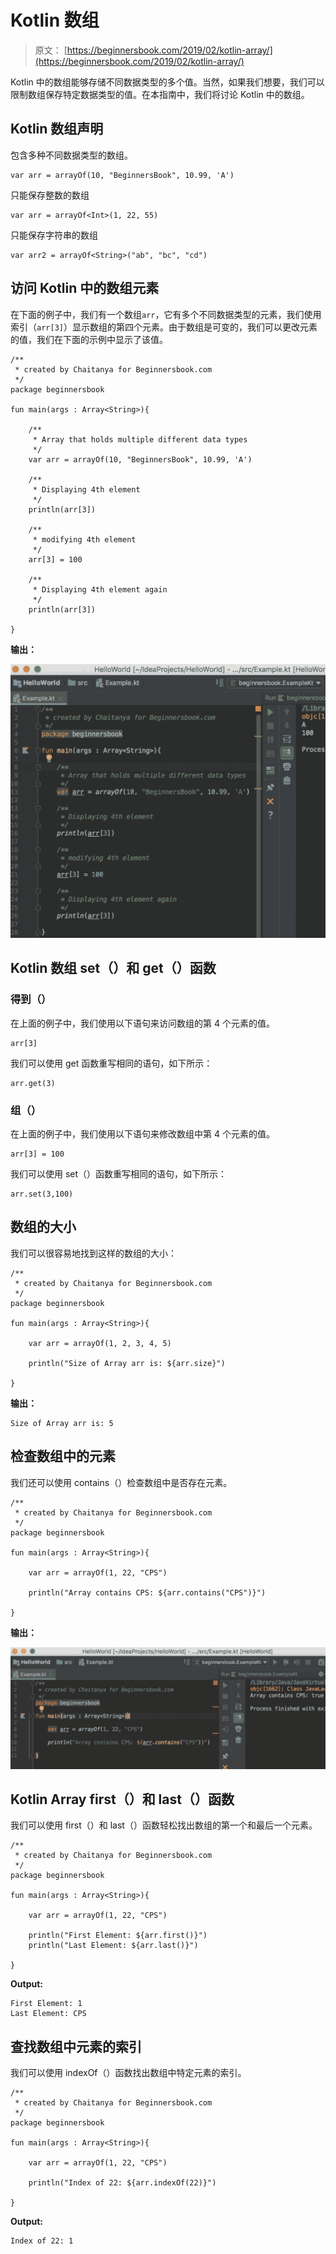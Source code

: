 # Kotlin 数组

> 原文： [https://beginnersbook.com/2019/02/kotlin-array/](https://beginnersbook.com/2019/02/kotlin-array/)

Kotlin 中的数组能够存储不同数据类型的多个值。当然，如果我们想要，我们可以限制数组保存特定数据类型的值。在本指南中，我们将讨论 Kotlin 中的数组。

## Kotlin 数组声明

包含多种不同数据类型的数组。

```
var arr = arrayOf(10, "BeginnersBook", 10.99, 'A')
```

只能保存整数的数组

```
var arr = arrayOf<Int>(1, 22, 55)
```

只能保存字符串的数组

```
var arr2 = arrayOf<String>("ab", "bc", "cd")
```

## 访问 Kotlin 中的数组元素

在下面的例子中，我们有一个数组`arr`，它有多个不同数据类型的元素，我们使用索引（`arr[3]`）显示数组的第四个元素。由于数组是可变的，我们可以更改元素的值，我们在下面的示例中显示了该值。

```
/**
 * created by Chaitanya for Beginnersbook.com
 */
package beginnersbook

fun main(args : Array<String>){

    /**
     * Array that holds multiple different data types
     */
    var arr = arrayOf(10, "BeginnersBook", 10.99, 'A')

    /**
     * Displaying 4th element
     */
    println(arr[3])

    /**
     * modifying 4th element
     */
    arr[3] = 100

    /**
     * Displaying 4th element again
     */
    println(arr[3])

}
```

**输出：**

![Kotlin Array](img/87a7b954a2fc4d3e4222dd09258fac68.jpg)

## Kotlin 数组 set（）和 get（）函数

### 得到（）

在上面的例子中，我们使用以下语句来访问数组的第 4 个元素的值。

```
arr[3]
```

我们可以使用 get 函数重写相同的语句，如下所示：

```
arr.get(3)
```

### 组（）

在上面的例子中，我们使用以下语句来修改数组中第 4 个元素的值。

```
arr[3] = 100
```

我们可以使用 set（）函数重写相同的语句，如下所示：

```
arr.set(3,100)
```

## 数组的大小

我们可以很容易地找到这样的数组的大小：

```
/**
 * created by Chaitanya for Beginnersbook.com
 */
package beginnersbook

fun main(args : Array<String>){

    var arr = arrayOf(1, 2, 3, 4, 5)

    println("Size of Array arr is: ${arr.size}")

}
```

**输出：**

```
Size of Array arr is: 5
```

## 检查数组中的元素

我们还可以使用 contains（）检查数组中是否存在元素。

```
/**
 * created by Chaitanya for Beginnersbook.com
 */
package beginnersbook

fun main(args : Array<String>){

    var arr = arrayOf(1, 22, "CPS")

    println("Array contains CPS: ${arr.contains("CPS")}")

}
```

**输出：**

![Kotlin Array Contains](img/07efa59f2fe1ac9ac954a4d42b1c664c.jpg)

## Kotlin Array first（）和 last（）函数

我们可以使用 first（）和 last（）函数轻松找出数组的第一个和最后一个元素。

```
/**
 * created by Chaitanya for Beginnersbook.com
 */
package beginnersbook

fun main(args : Array<String>){

    var arr = arrayOf(1, 22, "CPS")

    println("First Element: ${arr.first()}")
    println("Last Element: ${arr.last()}")

}
```

**Output:**

```
First Element: 1
Last Element: CPS
```

## 查找数组中元素的索引

我们可以使用 indexOf（）函数找出数组中特定元素的索引。

```
/**
 * created by Chaitanya for Beginnersbook.com
 */
package beginnersbook

fun main(args : Array<String>){

    var arr = arrayOf(1, 22, "CPS")

    println("Index of 22: ${arr.indexOf(22)}")

}
```

**Output:**

```
Index of 22: 1
```